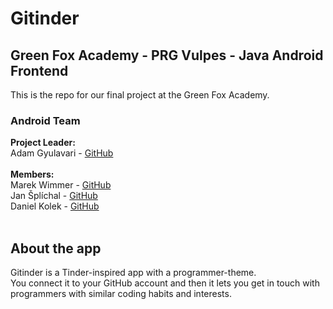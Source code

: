 # Gitinder
## Green Fox Academy - PRG Vulpes - Java Android Frontend
This is the repo for our final project at the Green Fox Academy.  
### Android Team
**Project Leader:**  
Adam Gyulavari - [GitHub](https://github.com/adamgyulavari)  
<br>
**Members:**  
Marek Wimmer - [GitHub](https://github.com/WimmermM)  
Jan Šplíchal - [GitHub](https://github.com/Splichus)  
Daniel Kolek - [GitHub](https://github.com/kolekd)
<br><br>
## About the app
Gitinder is a Tinder-inspired app with a programmer-theme.  
You connect it to your GitHub account and then it lets you get in touch with programmers with similar coding habits and interests.
